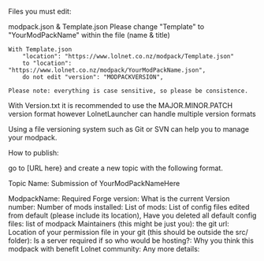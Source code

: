 Files you must edit:

modpack.json & Template.json
    Please change "Template" to "YourModPackName" within the file (name & title)
    
    With Template.json 
        "location": "https://www.lolnet.co.nz/modpack/Template.json"
        to "location": "https://www.lolnet.co.nz/modpack/YourModPackName.json", 
        do not edit "version": "MODPACKVERSION",
        
    Please note: everything is case sensitive, so please be consistence.
    
With Version.txt it is recommended to use the MAJOR.MINOR.PATCH version format however LolnetLauncher can handle multiple version formats

Using a file versioning system such as Git or SVN can help you to manage your modpack.
    
How to publish:

go to [URL here} and create a new topic with the following format.

Topic Name: Submission of YourModPackNameHere


ModpackName: 
Required Forge version:
What is the current Version number:
Number of mods installed:
List of mods:
List of config files edited from default (please include its location), Have you deleted all default config files:
list of modpack Maintainers (this might be just you):
the git url:
Location of your permission file in your git (this should be outside the src/ folder):
Is a server required if so who would be hosting?:
Why you think this modpack with benefit Lolnet community:
Any more details:


        